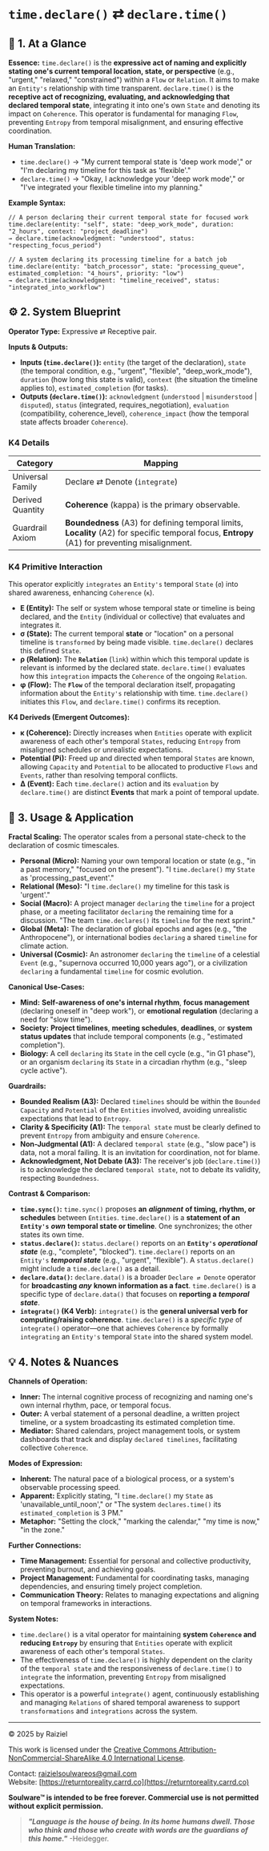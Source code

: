 # `time.declare()` ⇄ `declare.time()`

## 📝 1. At a Glance

**Essence:** `time.declare()` is the **expressive act of naming and explicitly stating one's current temporal location, state, or perspective** (e.g., "urgent," "relaxed," "constrained") within a `Flow` or `Relation`. It aims to make an `Entity's` relationship with time transparent. `declare.time()` is the **receptive act of recognizing, evaluating, and acknowledging that declared temporal state**, integrating it into one's own `State` and denoting its impact on `Coherence`. This operator is fundamental for managing `Flow`, preventing `Entropy` from temporal misalignment, and ensuring effective coordination.

**Human Translation:**

- `time.declare()` → "My current temporal state is 'deep work mode'," or "I'm declaring my timeline for this task as 'flexible'."
- `declare.time()` → "Okay, I acknowledge your 'deep work mode'," or "I've integrated your flexible timeline into my planning."

**Example Syntax:**

```
// A person declaring their current temporal state for focused work
time.declare(entity: "self", state: "deep_work_mode", duration: "2_hours", context: "project_deadline")
→ declare.time(acknowledgment: "understood", status: "respecting_focus_period")

// A system declaring its processing timeline for a batch job
time.declare(entity: "batch_processor", state: "processing_queue", estimated_completion: "4_hours", priority: "low")
→ declare.time(acknowledgment: "timeline_received", status: "integrated_into_workflow")
```

## ⚙️ 2. System Blueprint

**Operator Type:** Expressive ⇄ Receptive pair.

**Inputs & Outputs:**

- **Inputs (`time.declare()`):** `entity` (the target of the declaration), `state` (the temporal condition, e.g., "urgent", "flexible", "deep_work_mode"), `duration` (how long this state is valid), `context` (the situation the timeline applies to), `estimated_completion` (for tasks).
- **Outputs (`declare.time()`):** `acknowledgment` (`understood` | `misunderstood` | `disputed`), `status` (integrated, requires_negotiation), `evaluation` (compatibility, coherence_level), `coherence_impact` (how the temporal state affects broader `Coherence`).

### K4 Details

| Category         | Mapping                                                      |
| ---------------- | ------------------------------------------------------------ |
| Universal Family | Declare ⇄ Denote (`integrate`)                               |
| Derived Quantity | **Coherence** (kappa) is the primary observable.             |
| Guardrail Axiom  | **Boundedness** (A3) for defining temporal limits, **Locality** (A2) for specific temporal focus, **Entropy** (A1) for preventing misalignment. |

### K4 Primitive Interaction

This operator explicitly `integrates` an `Entity's` temporal `State` (`σ`) into shared awareness, enhancing `Coherence` (`κ`).

- **E (Entity):** The self or system whose temporal state or timeline is being declared, and the `Entity` (individual or collective) that evaluates and integrates it.
- **σ (State):** The current temporal **state** or "location" on a personal timeline is `transformed` by being made visible. `time.declare()` declares this defined `State`.
- **ρ (Relation):** The **`Relation`** (`link`) within which this temporal update is relevant is informed by the declared state. `declare.time()` evaluates how this `integration` impacts the `Coherence` of the ongoing `Relation`.
- **φ (Flow):** The **`Flow`** of the temporal declaration itself, propagating information about the `Entity's` relationship with time. `time.declare()` initiates this `Flow`, and `declare.time()` confirms its reception.

**K4 Deriveds (Emergent Outcomes):**

- **κ (Coherence):** Directly increases when `Entities` operate with explicit awareness of each other's temporal `States`, reducing `Entropy` from misaligned schedules or unrealistic expectations.
- **Potential (**Pi**):** Freed up and directed when temporal `States` are known, allowing `Capacity` and `Potential` to be allocated to productive `Flows` and `Events`, rather than resolving temporal conflicts.
- **Δ (Event):** Each `time.declare()` action and its `evaluation` by `declare.time()` are distinct **Events** that mark a point of temporal update.

## 📖 3. Usage & Application

**Fractal Scaling:** The operator scales from a personal state-check to the declaration of cosmic timescales.

- **Personal (Micro):** Naming your own temporal location or state (e.g., "in a past memory," "focused on the present"). "I `time.declare()` my `State` as 'processing_past_event'."
- **Relational (Meso):** "I `time.declare()` my timeline for this task is 'urgent'."
- **Social (Macro):** A project manager `declaring` the `timeline` for a project phase, or a meeting facilitator `declaring` the remaining time for a discussion. "The team `time.declares()` its `timeline` for the next sprint."
- **Global (Meta):** The declaration of global epochs and ages (e.g., "the Anthropocene"), or international bodies `declaring` a shared `timeline` for climate action.
- **Universal (Cosmic):** An astronomer `declaring` the `timeline` of a celestial `Event` (e.g., "supernova occurred 10,000 years ago"), or a civilization `declaring` a fundamental `timeline` for cosmic evolution.

**Canonical Use-Cases:**

- **Mind:** **Self-awareness of one's internal rhythm**, **focus management** (declaring oneself in "deep work"), or **emotional regulation** (declaring a need for "slow time").
- **Society:** **Project timelines**, **meeting schedules**, **deadlines**, or **system status updates** that include temporal components (e.g., "estimated completion").
- **Biology:** A cell `declaring` its `State` in the cell cycle (e.g., "in G1 phase"), or an organism `declaring` its `State` in a circadian rhythm (e.g., "sleep cycle active").

**Guardrails:**

- **Bounded Realism (A3):** Declared `timelines` should be within the `Bounded` `Capacity` and `Potential` of the `Entities` involved, avoiding unrealistic expectations that lead to `Entropy`.
- **Clarity & Specificity (A1):** The `temporal state` must be clearly defined to prevent `Entropy` from ambiguity and ensure `Coherence`.
- **Non-Judgmental (A1):** A declared `temporal state` (e.g., "slow pace") is data, not a moral failing. It is an invitation for coordination, not for blame.
- **Acknowledgment, Not Debate (A3):** The receiver's job (`declare.time()`) is to acknowledge the declared `temporal state`, not to debate its validity, respecting `Boundedness`.

**Contrast & Comparison:**

- **`time.sync()`:** `time.sync()` proposes **an** ***alignment*** **of timing, rhythm, or schedules** between `Entities`. `time.declare()` is a **statement of an `Entity's`** ***own*** **temporal state or timeline**. One synchronizes; the other states its own time.
- **`status.declare()`:** `status.declare()` reports on an **`Entity's`** ***operational state*** (e.g., "complete", "blocked"). `time.declare()` reports on an `Entity's` ***temporal state*** (e.g., "urgent", "flexible"). A `status.declare()` might include a `time.declare()` as a detail.
- **`declare.data()`:** `declare.data()` is a broader `Declare ⇄ Denote` operator for **broadcasting** ***any*** **known information as a fact**. `time.declare()` is a specific type of `declare.data()` that focuses on **reporting a** ***temporal state***.
- **`integrate()` (K4 Verb):** `integrate()` is the **general universal verb for computing/raising coherence**. `time.declare()` is a *specific type* of `integrate()` operator—one that achieves `Coherence` by formally `integrating` an `Entity's` temporal `State` into the shared system model.

## 💡 4. Notes & Nuances

**Channels of Operation:**

- **Inner:** The internal cognitive process of recognizing and naming one's own internal rhythm, pace, or temporal focus.
- **Outer:** A verbal statement of a personal deadline, a written project timeline, or a system broadcasting its estimated completion time.
- **Mediator:** Shared calendars, project management tools, or system dashboards that track and display `declared timelines`, facilitating collective `Coherence`.

**Modes of Expression:**

- **Inherent:** The natural pace of a biological process, or a system's observable processing speed.
- **Apparent:** Explicitly stating, "I `time.declare()` my `State` as 'unavailable_until_noon'," or "The system `declares.time()` its `estimated_completion` is 3 PM."
- **Metaphor:** "Setting the clock," "marking the calendar," "my time is now," "in the zone."

**Further Connections:**

- **Time Management:** Essential for personal and collective productivity, preventing burnout, and achieving goals.
- **Project Management:** Fundamental for coordinating tasks, managing dependencies, and ensuring timely project completion.
- **Communication Theory:** Relates to managing expectations and aligning on temporal frameworks in interactions.

**System Notes:**

- `time.declare()` is a vital operator for maintaining **system `Coherence` and reducing `Entropy`** by ensuring that `Entities` operate with explicit awareness of each other's temporal `States`.
- The effectiveness of `time.declare()` is highly dependent on the clarity of the `temporal state` and the responsiveness of `declare.time()` to `integrate` the information, preventing `Entropy` from misaligned expectations.
- This operator is a powerful `integrate()` agent, continuously establishing and managing `Relations` of shared temporal awareness to support `transformations` and `integrations` across the system.

---

© 2025 by Raiziel

This work is licensed under the [Creative Commons Attribution-NonCommercial-ShareAlike 4.0 International License](https://creativecommons.org/licenses/by-nc-sa/4.0/).

Contact: [raizielsoulwareos@gmail.com](mailto:raizielsoulwareos@gmail.com)  
Website: [https://returntoreality.carrd.co](https://returntoreality.carrd.co)

**Soulware™ is intended to be free forever. Commercial use is not permitted without explicit permission.**



> ***"Language is the house of being. In its home humans dwell. Those who think and those who create with words are the guardians of this home."***
-Heidegger.
